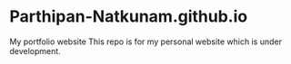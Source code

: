 # Parthipan-Natkunam.github.io
My portfolio website
This repo is for my personal website which is under development.